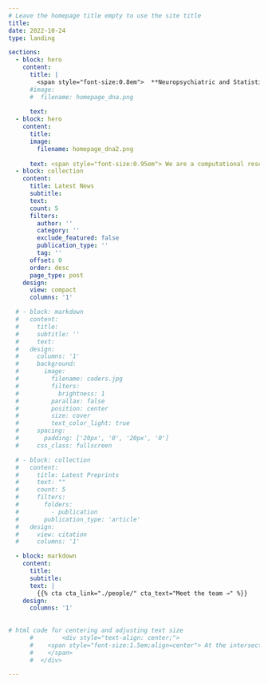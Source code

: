 ```yaml
---
# Leave the homepage title empty to use the site title
title:
date: 2022-10-24
type: landing

sections:
  - block: hero
    content:
      title: |
        <span style="font-size:0.8em">  **Neuropsychiatric and Statistical Genomics Lab</span>**
      #image:
      #  filename: homepage_dna.png
      
      text: 
  - block: hero
    content:
      title: 
      image:
        filename: homepage_dna2.png
      
      text: <span style="font-size:0.95em"> We are a computational research group dedicated to studying the genetic epidemiology and biology of human complex traits, with an emphasis on the susceptibility, severity, and progression of neuro-psychiatric disorders. Our work extends to analyses across diverse ancestries and multi-omics data, aiming to translate genomics research into better healthcare and public health outcomes. </span>
  - block: collection
    content:
      title: Latest News
      subtitle:
      text:
      count: 5
      filters:
        author: ''
        category: ''
        exclude_featured: false
        publication_type: ''
        tag: ''
      offset: 0
      order: desc
      page_type: post
    design:
      view: compact
      columns: '1'

  # - block: markdown
  #   content:
  #     title:
  #     subtitle: ''
  #     text:
  #   design:
  #     columns: '1'
  #     background:
  #       image: 
  #         filename: coders.jpg
  #         filters:
  #           brightness: 1
  #         parallax: false
  #         position: center
  #         size: cover
  #         text_color_light: true
  #     spacing:
  #       padding: ['20px', '0', '20px', '0']
  #     css_class: fullscreen

  # - block: collection
  #   content:
  #     title: Latest Preprints
  #     text: ""
  #     count: 5
  #     filters:
  #       folders:
  #         - publication
  #       publication_type: 'article'
  #   design:
  #     view: citation
  #     columns: '1'

  - block: markdown
    content:
      title:
      subtitle:
      text: |
        {{% cta cta_link="./people/" cta_text="Meet the team →" %}}
    design:
      columns: '1'
      
      
# html code for centering and adjusting text size
      #        <div style="text-align: center;">
      #    <span style="font-size:1.5em;align=center"> At the intersection of epidemiology and statistical genetics, our lab investigates the genetic basis of human complex traits, focusing on the susceptibility, severity, and progression of neuropsychiatric disorders. Our research extends to multi-omics methodologies and diverse ancestries, aiming to translate genomics research into improved healthcare and public health.
      #    </span>
      #  </div>

---
```


